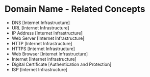 # Domain Name - Related Concepts

- DNS [Internet Infrastructure]
- URL [Internet Infrastructure]
- IP Address [Internet Infrastructure]
- Web Server [Internet Infrastructure]
- HTTP [Internet Infrastructure]
- HTTPS [Internet Infrastructure]
- Web Browser [Internet Infrastructure]
- Internet [Internet Infrastructure]
- Digital Certificate [Authentication and Protection]
- ISP [Internet Infrastructure]
